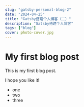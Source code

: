 ```yaml
---
slug: "gatsby-personal-blog-2"
date: "2024-04-25"
title: "Gatsby搭建个人博客（二）"
description: "Gatsby搭建个人博客"
tags: ["blog"]
cover: photo-cover.jpg
---
```


# My first blog post

This is my first blog post.

I hope you like it!

- one
- two
- three
